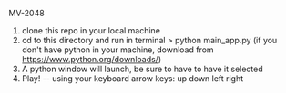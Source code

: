 MV-2048

1) clone this repo in your local machine
2) cd to this directory and run in terminal  > python main_app.py (if you don't have python in your machine, download from https://www.python.org/downloads/)
3) A python window will launch, be sure to have to have it selected
4) Play! -- using your keyboard arrow keys: up down left right 
